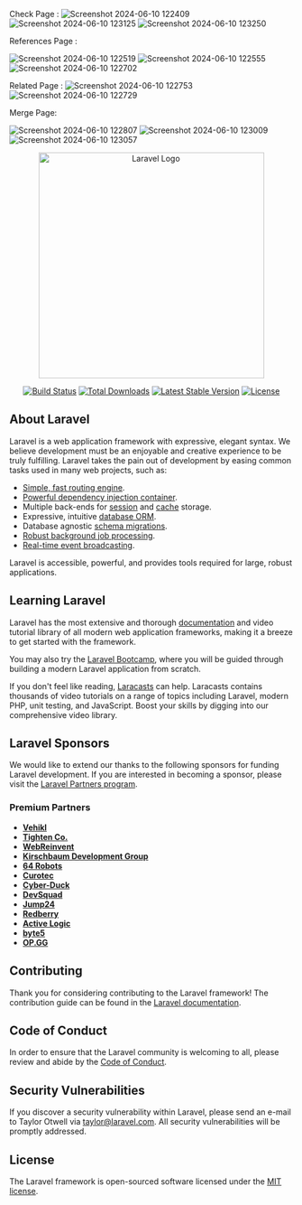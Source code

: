 Check Page :
![Screenshot 2024-06-10 122409](https://github.com/3absy1/dashboard/assets/102052336/63020f8d-c432-48c4-ad1f-866b5c39e1e0)
![Screenshot 2024-06-10 123125](https://github.com/3absy1/dashboard/assets/102052336/9f0f56fd-0cac-4489-abff-3a45f24ee8de)
![Screenshot 2024-06-10 123250](https://github.com/3absy1/dashboard/assets/102052336/1a4a5ccb-d9bf-4cd0-ae9c-568f3b278ab3)

References Page :

![Screenshot 2024-06-10 122519](https://github.com/3absy1/dashboard/assets/102052336/f85b25d9-c617-474a-8255-3a941a9f0d0a)
![Screenshot 2024-06-10 122555](https://github.com/3absy1/dashboard/assets/102052336/46e094f4-a629-47ca-b88a-5deceb590d08)
![Screenshot 2024-06-10 122702](https://github.com/3absy1/dashboard/assets/102052336/58c3de51-026b-440e-b2a3-0cb3ca30b0b5)

Related Page :
![Screenshot 2024-06-10 122753](https://github.com/3absy1/dashboard/assets/102052336/5858301f-7b1d-4457-b69f-5d1ee8e61ff5)
![Screenshot 2024-06-10 122729](https://github.com/3absy1/dashboard/assets/102052336/cb206f53-1bbe-4cb0-9be9-c1d1d40efb33)

Merge Page:

![Screenshot 2024-06-10 122807](https://github.com/3absy1/dashboard/assets/102052336/0031aea6-42f1-4c46-b2cd-e52c787d7425)
![Screenshot 2024-06-10 123009](https://github.com/3absy1/dashboard/assets/102052336/06ca7339-bd74-4d34-8e24-ca786fb0aaa5)
![Screenshot 2024-06-10 123057](https://github.com/3absy1/dashboard/assets/102052336/47912549-d566-4c9a-b481-8c579eaeb6ca)


<p align="center"><a href="https://laravel.com" target="_blank"><img src="https://raw.githubusercontent.com/laravel/art/master/logo-lockup/5%20SVG/2%20CMYK/1%20Full%20Color/laravel-logolockup-cmyk-red.svg" width="400" alt="Laravel Logo"></a></p>

<p align="center">
<a href="https://github.com/laravel/framework/actions"><img src="https://github.com/laravel/framework/workflows/tests/badge.svg" alt="Build Status"></a>
<a href="https://packagist.org/packages/laravel/framework"><img src="https://img.shields.io/packagist/dt/laravel/framework" alt="Total Downloads"></a>
<a href="https://packagist.org/packages/laravel/framework"><img src="https://img.shields.io/packagist/v/laravel/framework" alt="Latest Stable Version"></a>
<a href="https://packagist.org/packages/laravel/framework"><img src="https://img.shields.io/packagist/l/laravel/framework" alt="License"></a>
</p>

## About Laravel

Laravel is a web application framework with expressive, elegant syntax. We believe development must be an enjoyable and creative experience to be truly fulfilling. Laravel takes the pain out of development by easing common tasks used in many web projects, such as:

- [Simple, fast routing engine](https://laravel.com/docs/routing).
- [Powerful dependency injection container](https://laravel.com/docs/container).
- Multiple back-ends for [session](https://laravel.com/docs/session) and [cache](https://laravel.com/docs/cache) storage.
- Expressive, intuitive [database ORM](https://laravel.com/docs/eloquent).
- Database agnostic [schema migrations](https://laravel.com/docs/migrations).
- [Robust background job processing](https://laravel.com/docs/queues).
- [Real-time event broadcasting](https://laravel.com/docs/broadcasting).

Laravel is accessible, powerful, and provides tools required for large, robust applications.

## Learning Laravel

Laravel has the most extensive and thorough [documentation](https://laravel.com/docs) and video tutorial library of all modern web application frameworks, making it a breeze to get started with the framework.

You may also try the [Laravel Bootcamp](https://bootcamp.laravel.com), where you will be guided through building a modern Laravel application from scratch.

If you don't feel like reading, [Laracasts](https://laracasts.com) can help. Laracasts contains thousands of video tutorials on a range of topics including Laravel, modern PHP, unit testing, and JavaScript. Boost your skills by digging into our comprehensive video library.

## Laravel Sponsors

We would like to extend our thanks to the following sponsors for funding Laravel development. If you are interested in becoming a sponsor, please visit the [Laravel Partners program](https://partners.laravel.com).

### Premium Partners

- **[Vehikl](https://vehikl.com/)**
- **[Tighten Co.](https://tighten.co)**
- **[WebReinvent](https://webreinvent.com/)**
- **[Kirschbaum Development Group](https://kirschbaumdevelopment.com)**
- **[64 Robots](https://64robots.com)**
- **[Curotec](https://www.curotec.com/services/technologies/laravel/)**
- **[Cyber-Duck](https://cyber-duck.co.uk)**
- **[DevSquad](https://devsquad.com/hire-laravel-developers)**
- **[Jump24](https://jump24.co.uk)**
- **[Redberry](https://redberry.international/laravel/)**
- **[Active Logic](https://activelogic.com)**
- **[byte5](https://byte5.de)**
- **[OP.GG](https://op.gg)**

## Contributing

Thank you for considering contributing to the Laravel framework! The contribution guide can be found in the [Laravel documentation](https://laravel.com/docs/contributions).

## Code of Conduct

In order to ensure that the Laravel community is welcoming to all, please review and abide by the [Code of Conduct](https://laravel.com/docs/contributions#code-of-conduct).

## Security Vulnerabilities

If you discover a security vulnerability within Laravel, please send an e-mail to Taylor Otwell via [taylor@laravel.com](mailto:taylor@laravel.com). All security vulnerabilities will be promptly addressed.

## License

The Laravel framework is open-sourced software licensed under the [MIT license](https://opensource.org/licenses/MIT).
